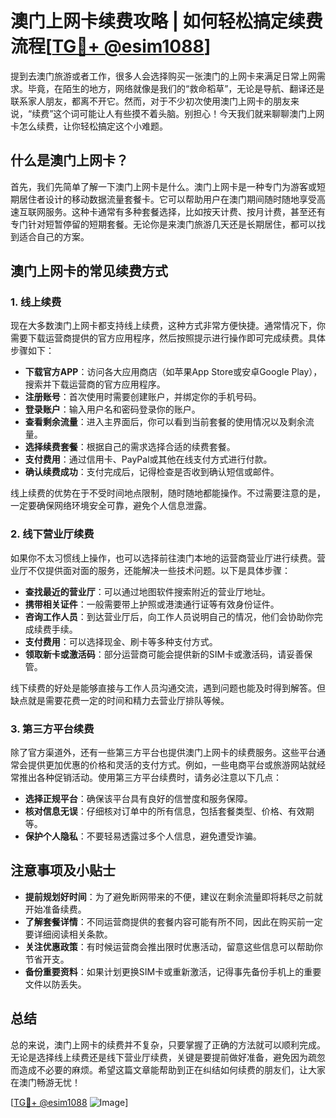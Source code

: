 # 澳门上网卡续费攻略 | 如何轻松搞定续费流程[[TG💪+ @esim1088](https://t.me/s/esim1088)]

提到去澳门旅游或者工作，很多人会选择购买一张澳门的上网卡来满足日常上网需求。毕竟，在陌生的地方，网络就像是我们的“救命稻草”，无论是导航、翻译还是联系家人朋友，都离不开它。然而，对于不少初次使用澳门上网卡的朋友来说，“续费”这个词可能让人有些摸不着头脑。别担心！今天我们就来聊聊澳门上网卡怎么续费，让你轻松搞定这个小难题。

## 什么是澳门上网卡？

首先，我们先简单了解一下澳门上网卡是什么。澳门上网卡是一种专门为游客或短期居住者设计的移动数据流量套餐卡。它可以帮助用户在澳门期间随时随地享受高速互联网服务。这种卡通常有多种套餐选择，比如按天计费、按月计费，甚至还有专门针对短暂停留的短期套餐。无论你是来澳门旅游几天还是长期居住，都可以找到适合自己的方案。

## 澳门上网卡的常见续费方式

### 1. **线上续费**
现在大多数澳门上网卡都支持线上续费，这种方式非常方便快捷。通常情况下，你需要下载运营商提供的官方应用程序，然后按照提示进行操作即可完成续费。具体步骤如下：

- **下载官方APP**：访问各大应用商店（如苹果App Store或安卓Google Play），搜索并下载运营商的官方应用程序。
- **注册账号**：首次使用时需要创建账户，并绑定你的手机号码。
- **登录账户**：输入用户名和密码登录你的账户。
- **查看剩余流量**：进入主界面后，你可以看到当前套餐的使用情况以及剩余流量。
- **选择续费套餐**：根据自己的需求选择合适的续费套餐。
- **支付费用**：通过信用卡、PayPal或其他在线支付方式进行付款。
- **确认续费成功**：支付完成后，记得检查是否收到确认短信或邮件。

线上续费的优势在于不受时间地点限制，随时随地都能操作。不过需要注意的是，一定要确保网络环境安全可靠，避免个人信息泄露。

### 2. **线下营业厅续费**
如果你不太习惯线上操作，也可以选择前往澳门本地的运营商营业厅进行续费。营业厅不仅提供面对面的服务，还能解决一些技术问题。以下是具体步骤：

- **查找最近的营业厅**：可以通过地图软件搜索附近的营业厅地址。
- **携带相关证件**：一般需要带上护照或港澳通行证等有效身份证件。
- **咨询工作人员**：到达营业厅后，向工作人员说明自己的情况，他们会协助你完成续费手续。
- **支付费用**：可以选择现金、刷卡等多种支付方式。
- **领取新卡或激活码**：部分运营商可能会提供新的SIM卡或激活码，请妥善保管。

线下续费的好处是能够直接与工作人员沟通交流，遇到问题也能及时得到解答。但缺点就是需要花费一定的时间和精力去营业厅排队等候。

### 3. **第三方平台续费**
除了官方渠道外，还有一些第三方平台也提供澳门上网卡的续费服务。这些平台通常会提供更加优惠的价格和灵活的支付方式。例如，一些电商平台或旅游网站就经常推出各种促销活动。使用第三方平台续费时，请务必注意以下几点：

- **选择正规平台**：确保该平台具有良好的信誉度和服务保障。
- **核对信息无误**：仔细核对订单中的所有信息，包括套餐类型、价格、有效期等。
- **保护个人隐私**：不要轻易透露过多个人信息，避免遭受诈骗。

## 注意事项及小贴士

- **提前规划好时间**：为了避免断网带来的不便，建议在剩余流量即将耗尽之前就开始准备续费。
- **了解套餐详情**：不同运营商提供的套餐内容可能有所不同，因此在购买前一定要详细阅读相关条款。
- **关注优惠政策**：有时候运营商会推出限时优惠活动，留意这些信息可以帮助你节省开支。
- **备份重要资料**：如果计划更换SIM卡或重新激活，记得事先备份手机上的重要文件以防丢失。

## 总结

总的来说，澳门上网卡的续费并不复杂，只要掌握了正确的方法就可以顺利完成。无论是选择线上续费还是线下营业厅续费，关键是要提前做好准备，避免因为疏忽而造成不必要的麻烦。希望这篇文章能帮助到正在纠结如何续费的朋友们，让大家在澳门畅游无忧！

[[TG💪+ @esim1088](https://t.me/s/esim1088) ![Image](https://i.postimg.cc/4NQfJmqS/Snipaste-2025-05-13-00-14-12.png)]